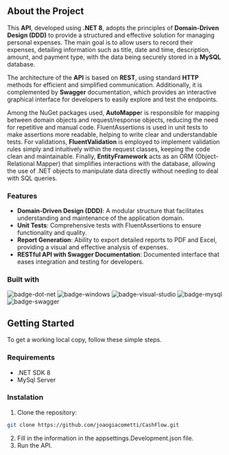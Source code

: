 ## About the Project

This **API**, developed using **.NET 8**, adopts the principles of **Domain-Driven Design (DDD)** to provide a structured and effective solution for managing personal expenses. The main goal is to allow users to record their expenses, detailing information such as title, date and time, description, amount, and payment type, with the data being securely stored in a **MySQL** database.

The architecture of the **API** is based on **REST**, using standard **HTTP** methods for efficient and simplified communication. Additionally, it is complemented by **Swagger** documentation, which provides an interactive graphical interface for developers to easily explore and test the endpoints.

Among the NuGet packages used, **AutoMappe**r is responsible for mapping between domain objects and request/response objects, reducing the need for repetitive and manual code. FluentAssertions is used in unit tests to make assertions more readable, helping to write clear and understandable tests. For validations, **FluentValidation** is employed to implement validation rules simply and intuitively within the request classes, keeping the code clean and maintainable. Finally, **EntityFramework** acts as an ORM (Object-Relational Mapper) that simplifies interactions with the database, allowing the use of .NET objects to manipulate data directly without needing to deal with SQL queries.

### Features

- **Domain-Driven Design (DDD)**: A modular structure that facilitates understanding and maintenance of the application domain.
- **Unit Tests**: Comprehensive tests with FluentAssertions to ensure functionality and quality.
- **Report Generation**: Ability to export detailed reports to PDF and Excel, providing a visual and effective analysis of expenses.
- **RESTful API with Swagger Documentation**: Documented interface that eases integration and testing for developers.

### Built with
![badge-dot-net]
![badge-windows]
![badge-visual-studio]
![badge-mysql]
![badge-swagger]

## Getting Started

To get a working local copy, follow these simple steps.

### Requirements

* .NET SDK 8
* MySql Server

### Instalation

1. Clone the repository:
```sh
git clone https://github.com/joaogiacometti/CashFlow.git
```
2. Fill in the information in the appsettings.Development.json file.
3. Run the API.


<!-- Badges -->
[badge-dot-net]: https://img.shields.io/badge/.NET-512BD4?logo=dotnet&logoColor=fff&style=for-the-badge
[badge-windows]: https://img.shields.io/badge/Windows-0078D4?logo=windows&logoColor=fff&style=for-the-badge
[badge-visual-studio]: https://img.shields.io/badge/Visual%20Studio-5C2D91?logo=visualstudio&logoColor=fff&style=for-the-badge
[badge-mysql]: https://img.shields.io/badge/MySQL-4479A1?logo=mysql&logoColor=fff&style=for-the-badge
[badge-swagger]: https://img.shields.io/badge/Swagger-85EA2D?logo=swagger&logoColor=000&style=for-the-badge
